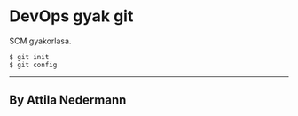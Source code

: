 
# DevOps gyak git

SCM gyakorlasa.  

```shell
$ git init
$ git config
```
-----
## By **Attila Nedermann**

